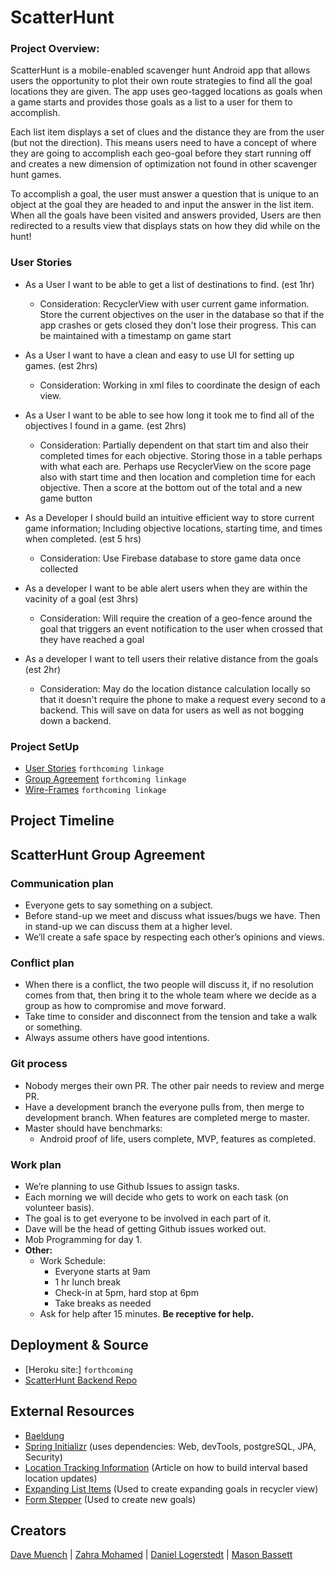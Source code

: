 # ScatterHunt
### Project Overview:
ScatterHunt is a mobile-enabled scavenger hunt Android app that allows users the opportunity to plot their own route strategies to find all the goal locations they are given. The app uses geo-tagged locations as goals when a game starts and provides those goals as a list to a user for them to accomplish.

Each list item displays a set of clues and the distance they are from the user (but not the direction). This means users need to have a concept of where they are going to accomplish each geo-goal before they start running off and creates a new dimension of optimization not found in other scavenger hunt games.

To accomplish a goal, the user must answer a question that is unique to an object at the goal they are headed to and input the answer in the list item. When all the goals have been visited and answers provided, Users are then redirected to a results 
view that displays stats on how they did while on the hunt!

### User Stories
- As a User I want to be able to get a list of destinations to find. (est 1hr)
    - Consideration: RecyclerView with user current game information. Store the current objectives on the user in the database so that if the app crashes or gets closed they don't lose their progress. This can be maintained with a timestamp on game start
    
- As a User I want to have a clean and easy to use UI for setting up games. (est 2hrs)
  - Consideration: Working in xml files to coordinate the design of each view.
  
- As a User I want to be able to see how long it took me to find all of the objectives I found in a game. (est 2hrs)
  - Consideration: Partially dependent on that start tim and also their completed times for each objective. Storing those in a table perhaps with what each are. Perhaps use RecyclerView on the score page also with start time and then location and completion time for each objective. Then a score at the bottom out of the total and a new game button
  
- As a Developer I should build an intuitive efficient way to store current game information; Including objective locations, starting time, and times when completed. (est 5 hrs)
  - Consideration: Use Firebase database to store game data once collected
  
- As a developer I want to be able alert users when they are within the vacinity of a goal (est 3hrs)
  - Consideration: Will require the creation of a geo-fence around the goal that triggers an event notification to the user when crossed that they have reached a goal
  
- As a developer I want to tell users their relative distance from the goals (est 2hr)
  - Consideration: May do the location distance calculation locally so that it doesn't require the phone to make a request every second to a backend. This will save on data for users as well as not bogging down a backend.

### Project SetUp
- [User Stories](/project-assets/readmes/userStories.md) `forthcoming linkage`
- [Group Agreement](/project-assets/readmes/groupAgreement.md) `forthcoming linkage`
- [Wire-Frames](/project-assets/readmes/wire-frames.md) `forthcoming linkage`

## Project Timeline

## ScatterHunt Group Agreement
### Communication plan
- Everyone gets to say something on a subject. 
- Before stand-up we meet and discuss what issues/bugs we have. Then in stand-up we can discuss them at a higher level.  
- We’ll create a safe space by respecting each other’s opinions and views. 

### Conflict plan 
- When there is a conflict, the two people will discuss it, if no resolution comes from that, then bring it to the whole team where we decide as a group as how to compromise and move forward. 
- Take time to consider and disconnect from the tension and take a walk or something.
- Always assume others have good intentions. 

### Git process 
- Nobody merges their own PR. The other pair needs to review and merge PR. 
- Have a development branch the everyone pulls from, then merge to development branch. When features are completed merge to master. 
- Master should have benchmarks: 
  - Android proof of life, users complete, MVP, features as completed. 

### Work plan
- We’re planning to use Github Issues to assign tasks. 
- Each morning we will decide who gets to work on each task (on volunteer basis). 
- The goal is to get everyone to be involved in each part of it. 
- Dave will be the head of getting Github issues worked out. 
- Mob Programming for day 1. 
- **Other:** 
  - Work Schedule: 
      - Everyone starts at 9am
      - 1 hr lunch break 
      - Check-in at 5pm, hard stop at 6pm 
      - Take breaks as needed 
  - Ask for help after 15 minutes. **Be receptive for help.**

## Deployment & Source
- [Heroku site:] `forthcoming`
- [ScatterHunt Backend Repo](https://github.com/RazorWire13/scatter-hunt-backend)

## External Resources
* [Baeldung](https://www.baeldung.com/)
* [Spring Initializr](https://start.spring.io/) (uses dependencies: Web, devTools, postgreSQL, JPA, Security)
* [Location Tracking Information](https://www.androidauthority.com/create-a-gps-tracking-application-with-firebase-realtime-databse-844343/) (Article on how to build interval based location updates)
* [Expanding List Items](https://github.com/diegodobelo/AndroidExpandingViewLibrary/blob/master/README.md) (Used to create expanding goals in recycler view)
* [Form Stepper](https://android-arsenal.com/details/1/3843) (Used to create new goals)

## Creators
[Dave Muench](https://github.com/RazorWire13) | [Zahra Mohamed](https://github.com/zahram1087) | [Daniel Logerstedt](https://github.com/daniellogerstedt) | [Mason Bassett](https://github.com/bassettmason)
